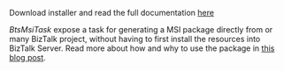 Download installer and read the full documentation [here](https://riha.github.io/BtsMsiTask)

*BtsMsiTask* expose a task for generating a MSI package directly from or many BizTalk project, without having to first install the resources into BizTalk Server. Read more about how and why to use the package in [this blog post](http://www.richardhallgren.com/export-biztalk-server-msi-packages-directly-from-visual-studio-using-btsmsitask/).


